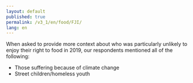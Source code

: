 ```yaml
---
layout: default
published: true
permalink: /v3_1/en/food/FJI/
lang: en
---
```

When asked to provide more context about who was particularly unlikely to enjoy their right to food in 2019, our respondents mentioned all of the following:  

- Those suffering because of climate change
- Street children/homeless youth
